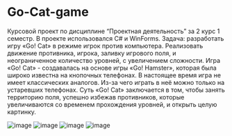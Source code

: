 # Go-Cat-game

Курсовой проект по дисциплине “Проектная деятельность” за 2 курс 1 семестр. В проекте использовался C# и WinForms.
Задача: разработать игру «Go! Cat» в режиме игрок против компьютера. Реализовать движение противника, игрока, заливку игрового поля, и неограниченное количество уровней, с увеличением сложности. 
Игра «Go! Cat» - создавалась на основе игры «Go! Hamster», которая была широко известна на кнопочных телефонах. В настоящее время игра не имеет классических аналогов. Из-за чего играть в неё можно только на устаревших телефонах. Суть «Go! Cat» заключается в том, чтобы занять территорию поля, успешно избежав противников, которые увеличиваются со временем прохождения уровней, и открыть целую картинку.

![image](https://github.com/T-mwstw/Go-Cat-game/assets/125866512/73cf6c5f-8d2a-44ad-ab6d-b8d5e6f539b5)
![image](https://github.com/T-mwstw/Go-Cat-game/assets/125866512/9f229da4-28cf-488f-b5e2-c805cb9bf6bb)
![image](https://github.com/T-mwstw/Go-Cat-game/assets/125866512/9b351c34-ee2f-464f-9058-bd4c7887f335)
![image](https://github.com/T-mwstw/Go-Cat-game/assets/125866512/dd19f87e-7643-4b33-bae5-2faa93a1f4c0)

